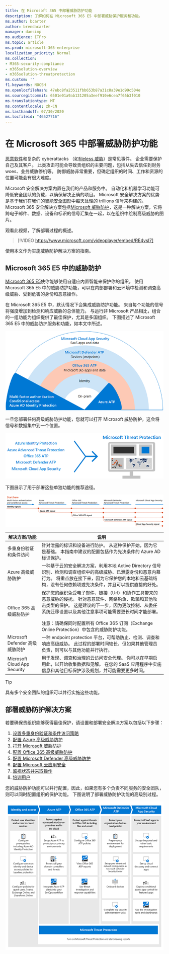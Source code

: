 ```yaml
---
title: 在 Microsoft 365 中部署威胁防护功能
description: 了解如何在 Microsoft 365 E5 中部署威胁保护服务和功能。
ms.author: bcarter
author: brendacarter
manager: dansimp
ms.audience: ITPro
ms.topic: article
ms.prod: microsoft-365-enterprise
localization_priority: Normal
ms.collection:
- M365-security-compliance
- m365solution-overview
- m365solution-threatprotection
ms.custom: ''
f1.keywords: NOCSH
ms.openlocfilehash: 47ebc8fa23511fbb653b87a31c8a39e1d99c504e
ms.sourcegitcommit: 6501e01a9ab131205a3eef910e6cea7f65b3f010
ms.translationtype: MT
ms.contentlocale: zh-CN
ms.lasthandoff: 07/30/2020
ms.locfileid: "46527716"
---
```

# <a name="deploy-threat-protection-capabilities-across-microsoft-365"></a>在 Microsoft 365 中部署威胁防护功能

[恶意软件](https://docs.microsoft.com/windows/security/threat-protection/intelligence/understanding-malware)和复杂的 cyberattacks （如[fileless 威胁](https://docs.microsoft.com/windows/security/threat-protection/intelligence/fileless-threats)）是常见事件。 企业需要保护自己及其客户。 此类攻击可能会导致贵组织的主要问题，包括从失去信任到财务 woes、业务威胁停机等。 防御威胁非常重要，但确定组织的时间、工作和资源的位置可能会有很大难度。 

Microsoft 安全解决方案内置在我们的产品和服务中。 自动化和机器学习功能可降低安全团队的负载，以确保解决正确的项目。 Microsoft 安全解决方案的优势是基于我们在我们的[智能安全图形](https://cloud-platform-assets.azurewebsites.net/intelligent-security-graph)中每天处理的 trillions 信号来构建的。 Microsoft 365 安全解决方案包括[Microsoft 威胁防护](https://docs.microsoft.com/microsoft-365/security/mtp/microsoft-threat-protection)，这是一种解决方案，它将跨电子邮件、数据、设备和标识的信号汇集在一起，以在组织中绘制高级威胁的图片。

观看此视频，了解部署过程的概述。

> [!VIDEO https://www.microsoft.com/videoplayer/embed/RE4vsI7]

使用本文作为实施威胁防护解决方案的指南。

## <a name="threat-protection-in-microsoft-365-e5"></a>Microsoft 365 E5 中的威胁防护

[Microsoft 365 E5](https://www.microsoft.com/microsoft-365/enterprise-e5-business-software?activetab=pivot%3aoverviewtab)使你能够使用自适应内置智能来保护你的组织。 使用 Microsoft 365 E5 中的威胁防护功能，可以在内部部署和云环境中检测和调查高级威胁、受到危害的身份和恶意操作。

在 Microsoft 365 E5 中，默认情况下会集成威胁防护功能。 来自每个功能的信号将强度增加到检测和响应威胁的总体能力。 与运行非 Microsoft 产品相比，组合的一组功能为组织提供了最佳保护，尤其是多国组织。 下图描述了 Microsoft 365 E5 中的威胁防护服务和功能，如本文中所述。

![Microsoft 威胁防护概述](../media/solutions-architecture-center/deploy-threat-protection-across-m365-overview.png)

一旦您部署任何高级威胁防护功能，您就可以打开 Microsoft 威胁防护，这会将信号和数据集中到一个位置。 

![Microsoft 威胁防护仪表板的概念性图示](../media/solutions-architecture-center/deploy-threat-protection-across-m365-mtp.png)

下图展示了用于部署这些单独功能的推荐途径。 

![M365 威胁防护信号](../media/solutions-architecture-center/deploy-threat-protection-across-m365.png)

|解决方案/功能  |说明  |
|---------|---------|
|多重身份验证和条件访问     |针对泄露的标识和设备进行防护。 从这种保护开始，因为它是基础。 本指南中建议的配置包括作为先决条件的 Azure AD 标识保护。     |
|Azure 高级威胁防护     |  一种基于云的安全解决方案，利用本地 Active Directory 信号识别、检测和调查组织中的高级威胁、已泄露身份和恶意内幕行为。 将重点放在接下来，因为它保护您的本地和云基础结构，没有任何依赖项或先决条件，并且可以提供直接的好处。       | 
|Office 365 高级威胁防护     | 保护您的组织免受电子邮件、链接（Url）和协作工具带来的恶意威胁的侵扰。 针对恶意软件、网络钓鱼、欺骗和其他攻击类型的保护。 这是建议的下一步，因为更改控制、从委任系统迁移设置以及其他注意事项可能需要更长时间才能部署。 <br><br>注意：请确保同时配置所有 Office 365 订阅（Exchange Online Protection）中包含的威胁防护功能。       |
|Microsoft Defender 高级威胁防护    | 一种 endpoint protection 平台，可帮助防止、检测、调查和响应高级威胁。 此过程的部署时间较长，但如果其他管理员负责，则可以与其他功能并行执行。   |
|Microsoft Cloud App Security     |   用于发现、调查和治理的云访问安全代理。 你可以在早期启用此，以开始收集数据和见解。 在您的 SaaS 应用程序中实施信息和其他目标保护涉及规划，并可能需要更多时间。       | 

> [!TIP]
> 具有多个安全团队的组织可以并行实施这些功能。

## <a name="deploy-your-threat-protection-solution"></a>部署威胁防护解决方案

若要确保贵组织能够获得最佳保护，请设置和部署安全解决方案以包括以下步骤：

1. [设置多重身份验证和条件访问策略](deploy-threat-protection-configure.md#step-1-set-up-multi-factor-authentication-and-conditional-access-policies)
2. [配置 Azure 高级威胁防护](deploy-threat-protection-configure.md#step-2-configure-azure-advanced-threat-protection)
3. [打开 Microsoft 威胁防护](deploy-threat-protection-configure.md#step-3-turn-on-microsoft-threat-protection)
4. [配置 Office 365 高级威胁防护](deploy-threat-protection-configure.md#step-4-configure-office-365-advanced-threat-protection)
5. [配置 Microsoft Defender 高级威胁防护](deploy-threat-protection-configure.md#step-5-configure-microsoft-defender-advanced-threat-protection)
6. [配置 Microsoft 云应用安全](deploy-threat-protection-configure.md#step-6-configure-microsoft-cloud-app-security)
7. [监视状态并采取操作](deploy-threat-protection-configure.md#step-7-monitor-status-and-take-actions)
8. [培训用户](deploy-threat-protection-configure.md#step-8-train-users)

您的威胁防护功能可以并行配置，因此，如果您有多个负责不同服务的安全团队，则可以同时配置组织的保护功能。 下图说明了部署威胁防护功能的高级别过程。 

![部署威胁防护功能的过程](../media/solutions-architecture-center/deploy-threat-protection-across-m365-grid.png) 


